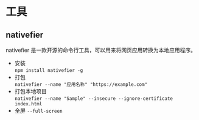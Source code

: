 # 工具

## nativefier

nativefier 是一款开源的命令行工具，可以用来将网页应用转换为本地应用程序。

- 安装  
`npm install nativefier -g`
- 打包  
`nativefier --name "应用名称" "https://example.com"`
- 打包本地项目  
`nativefier --name "Sample" --insecure --ignore-certificate index.html`
- 全屏 `--full-screen`


